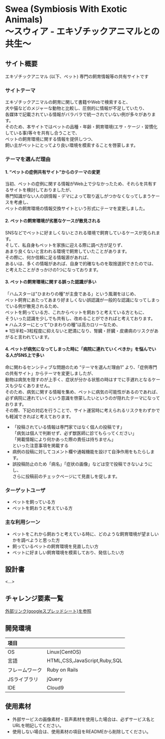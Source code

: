 # Swea (Symbiosis With Exotic Animals)<br>〜スウィア - エキゾチックアニマルとの共生〜

## サイト概要
エキゾチックアニマル (以下、ペット) 専門の飼育情報等の共有サイトです

### サイトテーマ
エキゾチックアニマルの飼育に関して書籍やWebで検索すると、<br>
犬や猫などのメジャーな動物と比較し、圧倒的に情報が不足していたり、<br>
各媒体で記載されている情報がバラバラで統一されていない例が多々があります。<br>
そのため、本サイトではペットの品種・年齢・飼育環境(エサ・ケージ・習慣化している事)等々を共有し合うことで、<br>
ペットの飼育環境に関する情報を提供しつつ、<br>
飼い主がペットにとってより良い環境を模索することを啓蒙します。<br>

### テーマを選んだ理由
#### 1. “ペットの症例共有サイト”からのテーマの変更
当初、ペットの症例に関する情報がWeb上で少なかったため、それらを共有するサイトを検討しておりましたが、<br>
専門知識がない人の誤情報・デマによって取り返しがつかなくなってしまうケースを考慮し、<br>
ペットの飼育環境の情報交換サイトという形式にテーマを変更しました。

#### 2. ペットの飼育環境が劣悪なケースが散見される
SNSなどでペットに好ましくないとされる環境で飼育しているケースが見られます。<br>
そして、私自身もペットを家族に迎える際に調べ方が足りず、<br>
あまり良くないと言われる環境で飼育していたことがあります。<br>
その際に、何か信頼に足る情報源があれば、<br>
あるいは、多くの情報があれば、自身で的確なものを取捨選択できたのでは、<br>
と考えたことがきっかけの1つになっております。

#### 3. ペットの飼育環境に関する誤った認識が多い
「ハムスターは"ひまわりの種"が主食である」という風潮をはじめ、<br>
ペット飼育にあたってあまり好ましくない誤認識が一般的な認識になってしまっている例が散見されるため、<br>
ペットを飼っている方、これからペットを飼おうと考えている方ともに、<br>
そういった認識を少しでも共有し、改めることができればと考えております。<br>
※ ハムスターにとって”ひまわりの種”は高カロリーなため、<br>
※ 1日半粒~3粒程度に抑えないと肥満になり、腎臓・肝臓・皮膚病のリスクがあがると言われています。<br>

#### 4. ペットが病気になってしまった時に「病院に連れていくべきか」を悩んでいる人がSNS上で多い<br>
命に関わるセンシティブな問題のため “テーマを選んだ理由1” より、「症例専門の共有サイト」からテーマを変更しましたが、<br>
動物は病気を隠すのが上手く、症状が分かる状態の時はすでに手遅れとなるケースも少なくありません。<br>
そのため、病気に関する情報を集め、ペットに病気の可能性があるのであれば、<br>
必ず病院に連れていくという意識を啓蒙したいというのが隠れたテーマになっております。<br>
その際、下記の対応を行うことで、サイト運営時に考えられるリスクをわずかでも軽減できればと考えております。<br>
- 「投稿されている情報は専門家ではなく個人の投稿です」<br>
「病気は個人で判断せず、必ず獣医師に診てもらってください」<br>
「掲載情報により何かあった際の責任は持ちません」<br>
といった注意事項を掲載する
- 病例の投稿に対してコメント欄や通報機能を設けて自浄作用をもたらします。
- 誤投稿防止のため「病名」「症状の画像」などは空で投稿できないようにし、<br>
さらに投稿前のチェックページにて見直しを促します。

### ターゲットユーザ
- ペットを飼っている方
- ペットを飼おうと考えている方

### 主な利用シーン
- ペットをこれから飼おうと考えている時に、どのような飼育環境が望ましいかを調べようと思った方
- 飼っているペットの飼育環境を見直したい方
- ペットに好ましい飼育環境を模索しており、発信したい方

## 設計書
<...>

## チャレンジ要素一覧
[外部リンク(googleスプレッドシート)を参照](https://docs.google.com/spreadsheets/d/1BkMUnL6wkStNWFZMsXqk6fRymK1LdaT3vuIrPt6fOW8/edit?usp=sharing)

## 開発環境
|項目| |
|:----|:----|
|OS|Linux(CentOS)|
|言語|HTML,CSS,JavaScript,Ruby,SQL|
|フレームワーク|Ruby on Rails|
|JSライブラリ|jQuery|
|IDE|Cloud9|

## 使用素材
- 外部サービスの画像素材・音声素材を使用した場合は、必ずサービス名とURLを明記してください。
- 使用しない場合は、使用素材の項目をREADMEから削除してください。
